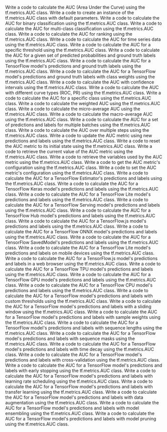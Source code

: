 Write a code to calculate the AUC (Area Under the Curve) using the tf.metrics.AUC class.
Write a code to create an instance of the tf.metrics.AUC class with default parameters.
Write a code to calculate the AUC for binary classification using the tf.metrics.AUC class.
Write a code to calculate the AUC for multi-class classification using the tf.metrics.AUC class.
Write a code to calculate the AUC for ranking using the tf.metrics.AUC class.
Write a code to calculate the AUC for time series data using the tf.metrics.AUC class.
Write a code to calculate the AUC for a specific threshold using the tf.metrics.AUC class.
Write a code to calculate the AUC for a given set of predicted probabilities and ground truth labels using the tf.metrics.AUC class.
Write a code to calculate the AUC for a TensorFlow model's predictions and ground truth labels using the tf.metrics.AUC class.
Write a code to calculate the AUC for a TensorFlow model's predictions and ground truth labels with class weights using the tf.metrics.AUC class.
Write a code to calculate the AUC with confidence intervals using the tf.metrics.AUC class.
Write a code to calculate the AUC with different curve types (ROC, PR) using the tf.metrics.AUC class.
Write a code to calculate the AUC for a specific class using the tf.metrics.AUC class.
Write a code to calculate the weighted AUC using the tf.metrics.AUC class.
Write a code to calculate the micro-average AUC using the tf.metrics.AUC class.
Write a code to calculate the macro-average AUC using the tf.metrics.AUC class.
Write a code to calculate the AUC for a set of predictions and labels for multiple batches using the tf.metrics.AUC class.
Write a code to calculate the AUC over multiple steps using the tf.metrics.AUC class.
Write a code to update the AUC metric using new predictions and labels using the tf.metrics.AUC class.
Write a code to reset the AUC metric to its initial state using the tf.metrics.AUC class.
Write a code to retrieve the current value of the AUC metric using the tf.metrics.AUC class.
Write a code to retrieve the variables used by the AUC metric using the tf.metrics.AUC class.
Write a code to get the AUC metric's configuration using the tf.metrics.AUC class.
Write a code to set the AUC metric's configuration using the tf.metrics.AUC class.
Write a code to calculate the AUC for a TensorFlow Estimator's predictions and labels using the tf.metrics.AUC class.
Write a code to calculate the AUC for a TensorFlow Keras model's predictions and labels using the tf.metrics.AUC class.
Write a code to calculate the AUC for a TensorFlow Lite model's predictions and labels using the tf.metrics.AUC class.
Write a code to calculate the AUC for a TensorFlow Serving model's predictions and labels using the tf.metrics.AUC class.
Write a code to calculate the AUC for a TensorFlow Hub model's predictions and labels using the tf.metrics.AUC class.
Write a code to calculate the AUC for a TensorFlow.js model's predictions and labels using the tf.metrics.AUC class.
Write a code to calculate the AUC for a TensorFlow ONNX model's predictions and labels using the tf.metrics.AUC class.
Write a code to calculate the AUC for a TensorFlow SavedModel's predictions and labels using the tf.metrics.AUC class.
Write a code to calculate the AUC for a TensorFlow Lite model's predictions and labels on mobile devices using the tf.metrics.AUC class.
Write a code to calculate the AUC for a TensorFlow.js model's predictions and labels in a web browser using the tf.metrics.AUC class.
Write a code to calculate the AUC for a TensorFlow TPU model's predictions and labels using the tf.metrics.AUC class.
Write a code to calculate the AUC for a TensorFlow GPU model's predictions and labels using the tf.metrics.AUC class.
Write a code to calculate the AUC for a TensorFlow CPU model's predictions and labels using the tf.metrics.AUC class.
Write a code to calculate the AUC for a TensorFlow model's predictions and labels with custom thresholds using the tf.metrics.AUC class.
Write a code to calculate the AUC for a TensorFlow model's predictions and labels with a sliding window using the tf.metrics.AUC class.
Write a code to calculate the AUC for a TensorFlow model's predictions and labels with sample weights using the tf.metrics.AUC class.
Write a code to calculate the AUC for a TensorFlow model's predictions and labels with sequence lengths using the tf.metrics.AUC class.
Write a code to calculate the AUC for a TensorFlow model's predictions and labels with sequence masks using the tf.metrics.AUC class.
Write a code to calculate the AUC for a TensorFlow model's predictions and labels with time decay using the tf.metrics.AUC class.
Write a code to calculate the AUC for a TensorFlow model's predictions and labels with cross-validation using the tf.metrics.AUC class.
Write a code to calculate the AUC for a TensorFlow model's predictions and labels with early stopping using the tf.metrics.AUC class.
Write a code to calculate the AUC for a TensorFlow model's predictions and labels with learning rate scheduling using the tf.metrics.AUC class.
Write a code to calculate the AUC for a TensorFlow model's predictions and labels with transfer learning using the tf.metrics.AUC class.
Write a code to calculate the AUC for a TensorFlow model's predictions and labels with data augmentation using the tf.metrics.AUC class.
Write a code to calculate the AUC for a TensorFlow model's predictions and labels with model ensembling using the tf.metrics.AUC class.
Write a code to calculate the AUC for a TensorFlow model's predictions and labels with model pruning using the tf.metrics.AUC class.